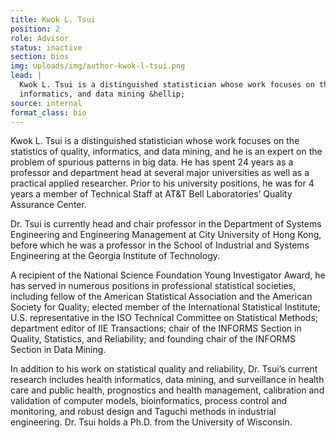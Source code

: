 ```yaml
---
title: Kwok L. Tsui
position: 2
role: Advisor
status: inactive
section: bios
img: uploads/img/author-kwok-l-tsui.png
lead: |
  Kwok L. Tsui is a distinguished statistician whose work focuses on the statistics of quality,
  informatics, and data mining &hellip;
source: internal
format_class: bio
---
```


Kwok L. Tsui is a distinguished statistician whose work focuses on the statistics of quality,
informatics, and data mining, and he is an expert on the problem of spurious patterns in big data.
He has spent 24 years as a professor and department head at several major universities as well as a
practical applied researcher. Prior to his university positions, he was for 4 years a member of
Technical Staff at AT&amp;T Bell Laboratories’ Quality Assurance Center. 

Dr. Tsui is currently head
and chair professor in the Department of Systems Engineering and Engineering Management at City University
of Hong Kong, before which he was a professor in the School of Industrial and Systems Engineering at
the Georgia Institute of Technology.
                    
A recipient of the National Science Foundation Young Investigator Award, he has served in numerous
positions in professional statistical societies, including fellow of the American Statistical
Association and the American Society for Quality; elected member of the International Statistical
Institute; U.S. representative in the ISO Technical Committee on Statistical Methods; department
editor of IIE Transactions; chair of the INFORMS Section in Quality, Statistics, and Reliability; and
founding chair of the INFORMS Section in Data Mining. 

In addition to his work on statistical quality and
reliability, Dr. Tsui’s current research includes health informatics, data mining, and surveillance
in health care and public health, prognostics and health management, calibration and validation of
computer models, bioinformatics, process control and monitoring, and robust design and Taguchi methods in
industrial engineering. Dr. Tsui holds a Ph.D. from the University of Wisconsin.

